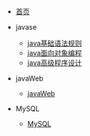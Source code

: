 <!-- dosc/_navbar.md -->

* [首页](/)

* javase
    * [java基础语法规则](01_Java/java001/)
    * [java面向对象编程](01_Java/java02/)
    * [java高级程序设计](01_Java/java03/)
   

* javaWeb
    * [javaWeb](02_JavaWeb/)

* MySQL
    * [MySQL](03_MySQL/)
